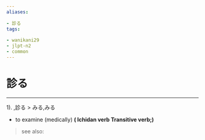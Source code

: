 ```yaml
---
aliases:
    
- 診る
tags:
    
- wanikani29
- jlpt-n2
- common
---
```


# 診る
---
1).
,診る > みる,みる

- to examine (medically)
**( Ichidan verb Transitive verb;)**
> see also: 
            